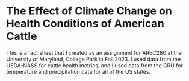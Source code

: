 # The Effect of Climate Change on Health Conditions of American Cattle
This is a fact sheet that I created as an assignment for AREC280 at the University of Maryland, College Park in Fall 2023.
I used data from the USDA-NASS for cattle health metrics, and I used data from the CRU for temperature and precipitation data for all of the US states.
